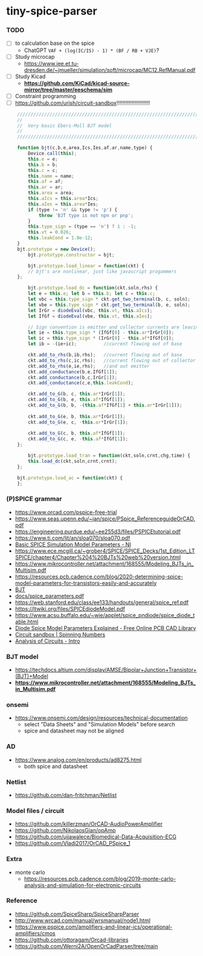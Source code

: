 tiny-spice-parser
=================

### TODO
- [ ] to calculation base on the spice
  - ChatGPT `VAF + (log(IC/IS) - 1) * (BF / RB + VJE)`?
- [ ] Study microcap
  - https://www.iee.et.tu-dresden.de/~jmueller/simulation/soft/microcap/MC12.RefManual.pdf
- [ ] Study Kicad
  - **https://github.com/KiCad/kicad-source-mirror/tree/master/eeschema/sim**
- [ ] Constraint programming
- [ ] https://github.com/urish/circuit-sandbox!!!!!!!!!!!!!!!!!!!!!!
```js
	///////////////////////////////////////////////////////////////////////////////
	//
	//  Very basic Ebers-Moll BJT model
	//
	///////////////////////////////////////////////////////////////////////////////

    function bjt(c,b,e,area,Ics,Ies,af,ar,name,type) {
	    Device.call(this);
	    this.e = e;
	    this.b = b;
	    this.c = c;
	    this.name = name;
	    this.af = af;
	    this.ar = ar;
	    this.area = area;
	    this.aIcs = this.area*Ics;
        this.aIes = this.area*Ies;
	    if (type != 'n' && type != 'p') { 
	    	throw 'BJT type is not npn or pnp';
	    }
	    this.type_sign = (type == 'n') ? 1 : -1;
	    this.vt = 0.026;
	    this.leakCond = 1.0e-12;
	}
	bjt.prototype = new Device();
        bjt.prototype.constructor = bjt;

        bjt.prototype.load_linear = function(ckt) {
	    // bjt's are nonlinear, just like javascript progammers
	};

        bjt.prototype.load_dc = function(ckt,soln,rhs) {
	    let e = this.e; let b = this.b; let c = this.c;
	    let vbc = this.type_sign * ckt.get_two_terminal(b, c, soln);
	    let vbe = this.type_sign * ckt.get_two_terminal(b, e, soln);
        let IrGr = diodeEval(vbc, this.vt, this.aIcs);
        let IfGf = diodeEval(vbe, this.vt, this.aIes);

        // Sign convention is emitter and collector currents are leaving.
        let ie = this.type_sign * (IfGf[0] - this.ar*IrGr[0]);
        let ic = this.type_sign * (IrGr[0] - this.af*IfGf[0]);
        let ib = -(ie+ic);  		//current flowing out of base

	    ckt.add_to_rhs(b,ib,rhs);  	//current flowing out of base
	    ckt.add_to_rhs(c,ic,rhs);  	//current flowing out of collector
	    ckt.add_to_rhs(e,ie,rhs);   //and out emitter
	    ckt.add_conductance(b,e,IfGf[1]);
	    ckt.add_conductance(b,c,IrGr[1]);
	    ckt.add_conductance(c,e,this.leakCond);

	    ckt.add_to_G(b, c, this.ar*IrGr[1]);
	    ckt.add_to_G(b, e, this.af*IfGf[1]);	    
	    ckt.add_to_G(b, b, -(this.af*IfGf[1] + this.ar*IrGr[1]));
	    
	    ckt.add_to_G(e, b, this.ar*IrGr[1]);
	    ckt.add_to_G(e, c, -this.ar*IrGr[1]);
	    
	    ckt.add_to_G(c, b, this.af*IfGf[1]);
	    ckt.add_to_G(c, e, -this.af*IfGf[1]);
	};

        bjt.prototype.load_tran = function(ckt,soln,crnt,chg,time) {
	    this.load_dc(ckt,soln,crnt,crnt);
	};

	bjt.prototype.load_ac = function(ckt) {
	};
```

### (P)SPICE grammar
- https://www.orcad.com/pspice-free-trial
- https://www.seas.upenn.edu/~jan/spice/PSpice_ReferenceguideOrCAD.pdf
- https://engineering.purdue.edu/~ee255d3/files/PSPICEtutorial.pdf
- https://www.ti.com/lit/an/sloa070/sloa070.pdf
- [Basic SPICE Simulation Model Parameters - NI](https://www.ni.com/en/shop/electronic-test-instrumentation/application-software-for-electronic-test-and-instrumentation-category/what-is-multisim/spice-simulation-fundamentals/basic-spice-simulation-model-parameters-.html)
- https://www.ece.mcgill.ca/~grober4/SPICE/SPICE_Decks/1st_Edition_LTSPICE/chapter4/Chapter%204%20BJTs%20web%20version.html
- https://www.mikrocontroller.net/attachment/168555/Modeling_BJTs_in_Multisim.pdf
- https://resources.pcb.cadence.com/blog/2020-determining-spice-model-parameters-for-transistors-easily-and-accurately
- [BJT](https://help.altair.com/activate/help/en_us/block_reference_guide/_mo/_lib/Spice/HTML/bjt_t.html)
- [docs/spice_parameters.pdf](docs/spice_parameters.pdf)
- https://web.stanford.edu/class/ee133/handouts/general/spice_ref.pdf
- https://ltwiki.org/files/SPICEdiodeModel.pdf
- https://www.acsu.buffalo.edu/~wie/applet/spice_pndiode/spice_diode_table.html
- [Diode Spice Model Parameters Explained - Free Online PCB CAD Library](https://www.ultralibrarian.com/2024/04/04/diode-spice-model-parameters-explained-ulc)
- [Circuit sandbox | Spinning Numbers](https://spinningnumbers.org/a/circuit-sandbox.html#diode-model)
- [Analysis of Circuits - Intro](https://lpsa.swarthmore.edu/Systems/Electrical/mna/MNA1.html)

### BJT model
- https://techdocs.altium.com/display/AMSE/Bipolar+Junction+Transistor+(BJT)+Model
- **https://www.mikrocontroller.net/attachment/168555/Modeling_BJTs_in_Multisim.pdf**


### onsemi
- https://www.onsemi.com/design/resources/technical-documentation
  - select "Data Sheets" and "Simulation Models" before search
  - spice and datasheet may not be aligned
### AD
- https://www.analog.com/en/products/ad8275.html
  - both spice and datasheet

### Netlist
- https://github.com/dan-fritchman/Netlist

### Model files / circuit
- https://github.com/killerzman/OrCAD-AudioPowerAmplifier
- https://github.com/NikolaosGian/opAmp
- https://github.com/ujjawalece/Biomedical-Data-Acquisition-ECG
- https://github.com/Vladi2017/OrCAD_PSpice_1

### Extra
- monte carlo
  - https://resources.pcb.cadence.com/blog/2019-monte-carlo-analysis-and-simulation-for-electronic-circuits

### Reference
- https://github.com/SpiceSharp/SpiceSharpParser
- http://www.wrcad.com/manual/wrsmanual/node1.html
- https://www.pspice.com/amplifiers-and-linear-ics/operational-amplifiers/cmos
- https://github.com/ottoragam/Orcad-libraries
- https://github.com/Werni2A/OpenOrCadParser/tree/main
